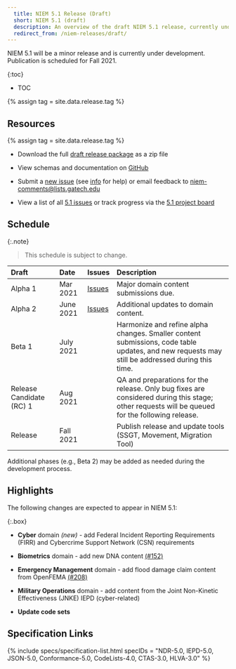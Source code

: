 ```yaml
---
  title: NIEM 5.1 Release (Draft)
  short: NIEM 5.1 (draft)
  description: An overview of the draft NIEM 5.1 release, currently under development.
  redirect_from: /niem-releases/draft/
---
```


NIEM 5.1 will be a minor release and is currently under development.  Publication is scheduled for Fall 2021.

{:toc}
- TOC

{% assign tag = site.data.release.tag %}

<!--
**[{{ site.data.release.description }}](https://github.com/NIEM/NIEM-Releases/releases/tag/{{tag}})** is now available for review!

The release package is available at [NIEM-Releases](https://github.com/NIEM/NIEM-Releases/releases/tag/{{tag}}) on GitHub and may also be downloaded as a [zip file](https://github.com/NIEM/NIEM-Releases/archive/{{tag}}.zip).  The package includes XML schemas, documentation spreadsheets, a change log, a JSON-LD context file, and a README.

Please email feedback to  or submit a new [5.1 issue](https://github.com/NIEM/NIEM-Releases/issues/new?labels=5.1) by the end of the day **{{ site.data.release.feedbackDue }}**.
-->

## Resources

{% assign tag = site.data.release.tag %}

- Download the full [draft release package](https://github.com/NIEM/NIEM-Releases/archive/{{tag}}.zip) as a zip file

- View schemas and documentation on [GitHub](https://github.com/NIEM/NIEM-Releases/tree/{{tag}})

- Submit a [new issue](https://github.com/NIEM/NIEM-Releases/issues/new?labels=5.1) (see [info](https://github.com/NIEM/NIEM-Releases/wiki/Issues) for help) or email feedback to <niem-comments@lists.gatech.edu>

- View a list of all [5.1 issues](https://github.com/NIEM/NIEM-Releases/issues?q=is%3Aopen+is%3Aissue+label%3A5.1) or track progress via the [5.1 project board](https://github.com/NIEM/NIEM-Releases/projects/6)

## Schedule

{:.note}
> This schedule is subject to change.

Draft | Date | Issues | Description
:------ |:---- |:------ |:-----------
Alpha 1 | Mar 2021 | [Issues](https://github.com/NIEM/NIEM-Releases/issues?q=is%3Aopen+is%3Aissue+milestone%3Aniem-5.1alpha1) | Major domain content submissions due.
Alpha 2 | June 2021 | [Issues](https://github.com/NIEM/NIEM-Releases/issues?q=is%3Aopen+is%3Aissue+milestone%3Aniem-5.1alpha2) | Additional updates to domain content.
Beta 1 | July 2021 |  | Harmonize and refine alpha changes.  Smaller content submissions, code table updates, and new requests may still be addressed during this time.
Release Candidate (RC) 1 | Aug 2021 |  | QA and preparations for the release.  Only bug fixes are considered during this stage; other requests will be queued for the following release.
Release | Fall 2021 | | Publish release and update tools (SSGT, Movement,  Migration Tool)

Additional phases (e.g., Beta 2) may be added as needed during the development process.

<!--
### Recent changes

-->

## Highlights

The following changes are expected to appear in NIEM 5.1:

{:.box}
- **Cyber** domain *(new)* - add Federal Incident Reporting Requirements (FIRR) and Cybercrime Support Network (CSN) requirements

- **Biometrics** domain - add new DNA content [(#152)](https://github.com/NIEM/NIEM-Releases/issues/152)

- **Emergency Management** domain - add flood damage claim content from OpenFEMA [(#208)](https://github.com/NIEM/NIEM-Releases/issues/208)

- **Military Operations** domain - add content from the Joint Non-Kinetic Effectiveness (JNKE) IEPD (cyber-related)

- **Update code sets**

## Specification Links

{% include specs/specification-list.html specIDs = "NDR-5.0, IEPD-5.0, JSON-5.0, Conformance-5.0, CodeLists-4.0, CTAS-3.0, HLVA-3.0" %}
